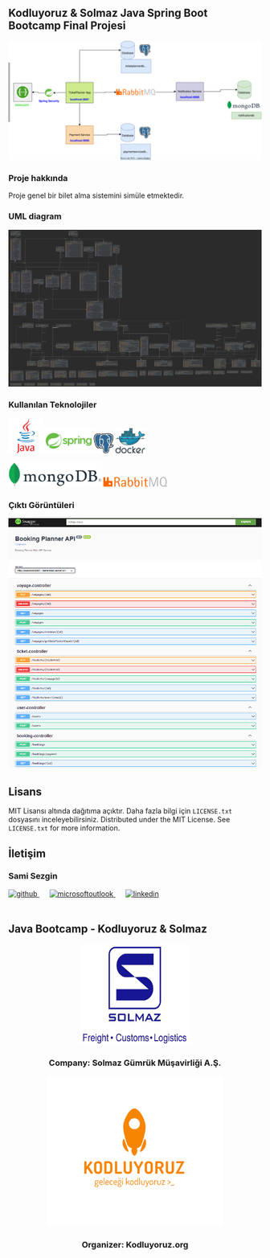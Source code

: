 <!-- ABOUT THE PROJECT -->

## Kodluyoruz & Solmaz Java Spring Boot Bootcamp Final Projesi

<img src="images/project-diagram.svg" alt="Java"  />

### Proje hakkında

Proje genel bir bilet alma sistemini simüle etmektedir.

### UML diagram

<img src="images/uml-diagram.png" alt="uml-diagram"/>


<!-- TECHNOLOGIES -->

### Kullanılan Teknolojiler

<a href="https://www.java.com/" target="_blank"><img src="images/java.svg" alt="Java" height="70" /></a><a href="https://spring.io" target="_blank"><img src="images/spring-logo.svg" alt="Java" height="50" /></a></a><a href="https://www.postgresql.org/" target="_blank"><img src="images/postgre-logo.svg" alt="Java" height="40" /></a>     <a href="https://www.postgresql.org/" target="_blank"><img src="images/docker.svg" alt="Java" height="50" /></a>     

 <a href="https://www.mongodb.com" target="_blank"><img src="images/mongo-logo.svg" alt="Java" height="50" /></a>  <a href="https://www.rabbitmq.com/" target="_blank"><img src="images/rabbit-logo.svg" alt="Java" height="20" /></a>
 
 

<!-- OUTPUT SCREENSHOTS -->

### Çıktı Görüntüleri
<a href="https://www.java.com/" target="_blank"><img src="images/swagger-output.png" alt="Java" /></a>



## Lisans

MIT Lisansı altında dağıtıma açıktır. Daha fazla bilgi için `LICENSE.txt` dosyasını inceleyebilirsiniz. 
Distributed under the MIT License. See `LICENSE.txt` for more information.

<!-- CONTACT -->

## İletişim

### Sami Sezgin

<a href="https://github.com/samisezgin" target="_blank">
<img  src=https://img.shields.io/badge/github-%2324292e.svg?&style=for-the-badge&logo=github&logoColor=white alt=github style="margin-bottom: 20px;" />
</a>
<a href = "mailto:sezginsami@gmail.com?subject = Feedback&body = Message">
<img src=https://img.shields.io/badge/send-email-email?&style=for-the-badge&logo=microsoftoutlook&color=CD5C5C alt=microsoftoutlook style="margin-bottom: 20px; margin-left:20px" />
</a>
<a href="https://linkedin.com/in/samisezgin" target="_blank">
<img src=https://img.shields.io/badge/linkedin-%231E77B5.svg?&style=for-the-badge&logo=linkedin&logoColor=white alt=linkedin style="margin-bottom: 20px; margin-left:20px" />
</a>  


<!-- PROJECT-BOOTCAMP-PRACTICUM PART -->

<br />

## Java Bootcamp - Kodluyoruz & Solmaz

<div align="center">
  <a href="https://www.solmaz.com">
    <img src="images/solmaz-logo.jpg" alt="Logo" width="220" height="200">
  </a>

<h3 align="center">Company: Solmaz Gümrük Müşavirliği A.Ş.</h3>
</div>

<div align="center">
  <a href="https://kodluyoruz.org/tr/kodluyoruz/">
    <img src="images/kodluyoruz-logo.png" alt="Logo" width="350" height="300">
  </a>
<h3 align="center">Organizer: Kodluyoruz.org</h3>
</div>

